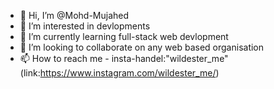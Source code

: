 - 👋 Hi, I’m @Mohd-Mujahed
- 👀 I’m interested in devlopments 
- 🌱 I’m currently learning full-stack web devlopment
- 💞️ I’m looking to collaborate on any web based organisation 
- 📫 How to reach me - insta-handel:"wildester_me" (link:https://www.instagram.com/wildester_me/)
                        

